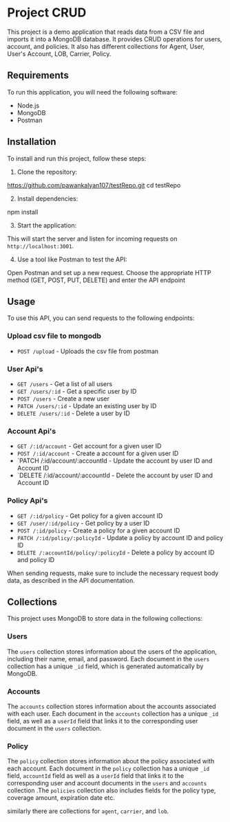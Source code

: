 # Project CRUD

This project is a demo application that reads data from a CSV file and imports it into a MongoDB database. It provides CRUD operations for users, account, and policies. It also has different collections for Agent, User, User's Account, LOB, Carrier, Policy.

## Requirements

To run this application, you will need the following software:

- Node.js 
- MongoDB
- Postman

## Installation

To install and run this project, follow these steps:

1. Clone the repository:

https://github.com/pawankalyan107/testRepo.git
cd testRepo


2. Install dependencies:

npm install


3. Start the application:


This will start the server and listen for incoming requests on `http://localhost:3001`.

4. Use a tool like Postman to test the API:

Open Postman and set up a new request.
Choose the appropriate HTTP method (GET, POST, PUT, DELETE) and enter the API endpoint

## Usage

To use this API, you can send requests to the following endpoints:

### Upload csv file to mongodb

- `POST /upload` - Uploads the csv file from postman

### User Api's

- `GET /users` - Get a list of all users
- `GET /users/:id` - Get a specific user by ID
- `POST /users` - Create a new user
- `PATCH /users/:id` - Update an existing user by ID
- `DELETE /users/:id` - Delete a user by ID

### Account Api's

- `GET /:id/account` - Get account for a given user ID
- `POST /:id/account` - Create a account for a given user ID
- `PATCH /:id/account/:accountId - Update the account by user ID and Account ID
- `DELETE /:id/account/:accountId - Delete the account by user ID and Account ID

### Policy Api's

- `GET /:id/policy` - Get policy for a given account ID
- `GET /user/:id/policy` - Get policy by a user ID
- `POST /:id/policy` - Create a policy for a given account ID
- `PATCH /:id/policy/:policyId` - Update a policy by account ID and policy ID
- `DELETE /:accountId/policy/:policyId` - Delete a policy by account ID and policy ID

When sending requests, make sure to include the necessary request body data, as described in the API documentation.

## Collections

This project uses MongoDB to store data in the following collections:

### Users

The `users` collection stores information about the users of the application, including their name, email, and password. Each document in the `users` collection has a unique `_id` field, which is generated automatically by MongoDB.

### Accounts

The `accounts` collection stores information about the accounts associated with each user. Each document in the `accounts` collection has a unique `_id` field, as well as a `userId` field that links it to the corresponding user document in the `users` collection.

### Policy 

The `policy` collection stores information about the policy associated with each account. Each document in the `policy` collection has a unique `_id` field, `accountId` field as well as a `userId` field that links it to the corresponding user and account documents in the `users` and `accounts` collection .The `policies` collection also includes fields for the policy type, coverage amount, expiration date etc.

similarly there are collections for `agent`, `carrier`, and `lob`.





